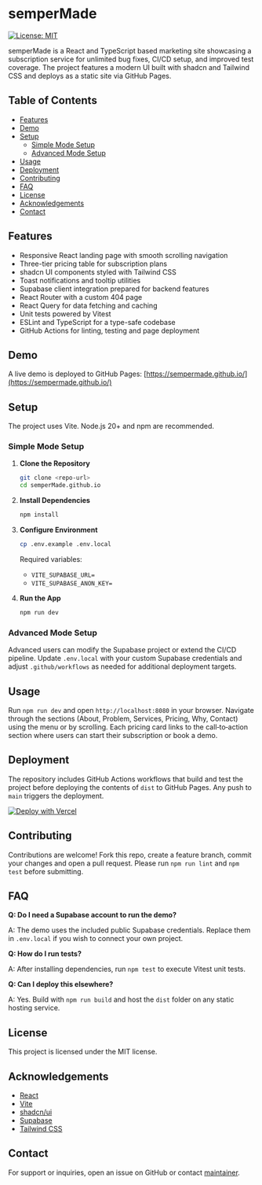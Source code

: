 # semperMade

[![License: MIT](https://img.shields.io/badge/License-MIT-yellow.svg)](https://opensource.org/licenses/MIT)

semperMade is a React and TypeScript based marketing site showcasing a subscription service for unlimited bug fixes, CI/CD setup, and improved test coverage. The project features a modern UI built with shadcn and Tailwind CSS and deploys as a static site via GitHub Pages.

## Table of Contents

- [Features](#features)
- [Demo](#demo)
- [Setup](#setup)
  - [Simple Mode Setup](#simple-mode-setup)
  - [Advanced Mode Setup](#advanced-mode-setup)
- [Usage](#usage)
- [Deployment](#deployment)
- [Contributing](#contributing)
- [FAQ](#faq)
- [License](#license)
- [Acknowledgements](#acknowledgements)
- [Contact](#contact)

## Features

- Responsive React landing page with smooth scrolling navigation
- Three-tier pricing table for subscription plans
- shadcn UI components styled with Tailwind CSS
- Toast notifications and tooltip utilities
- Supabase client integration prepared for backend features
- React Router with a custom 404 page
- React Query for data fetching and caching
- Unit tests powered by Vitest
- ESLint and TypeScript for a type-safe codebase
- GitHub Actions for linting, testing and page deployment

## Demo

A live demo is deployed to GitHub Pages: [https://sempermade.github.io/](https://sempermade.github.io/)

## Setup

The project uses Vite. Node.js 20+ and npm are recommended.

### Simple Mode Setup

1. **Clone the Repository**
   ```bash
   git clone <repo-url>
   cd semperMade.github.io
   ```

2. **Install Dependencies**

   ```bash
   npm install
   ```

3. **Configure Environment**

   ```bash
   cp .env.example .env.local
   ```

   Required variables:

   * `VITE_SUPABASE_URL=`
   * `VITE_SUPABASE_ANON_KEY=`

4. **Run the App**

   ```bash
   npm run dev
   ```

### Advanced Mode Setup

Advanced users can modify the Supabase project or extend the CI/CD pipeline. Update `.env.local` with your custom Supabase credentials and adjust `.github/workflows` as needed for additional deployment targets.

## Usage

Run `npm run dev` and open `http://localhost:8080` in your browser. Navigate through the sections (About, Problem, Services, Pricing, Why, Contact) using the menu or by scrolling. Each pricing card links to the call‑to‑action section where users can start their subscription or book a demo.

## Deployment

The repository includes GitHub Actions workflows that build and test the project before deploying the contents of `dist` to GitHub Pages. Any push to `main` triggers the deployment.

[![Deploy with Vercel](https://vercel.com/button)](https://vercel.com/import/project)

## Contributing

Contributions are welcome! Fork this repo, create a feature branch, commit your changes and open a pull request. Please run `npm run lint` and `npm test` before submitting.

## FAQ

**Q: Do I need a Supabase account to run the demo?**

A: The demo uses the included public Supabase credentials. Replace them in `.env.local` if you wish to connect your own project.

**Q: How do I run tests?**

A: After installing dependencies, run `npm test` to execute Vitest unit tests.

**Q: Can I deploy this elsewhere?**

A: Yes. Build with `npm run build` and host the `dist` folder on any static hosting service.

## License

This project is licensed under the MIT license.

## Acknowledgements

- [React](https://react.dev)
- [Vite](https://vitejs.dev)
- [shadcn/ui](https://ui.shadcn.com)
- [Supabase](https://supabase.com)
- [Tailwind CSS](https://tailwindcss.com)

## Contact

For support or inquiries, open an issue on GitHub or contact [maintainer](https://github.com/semperMade).


